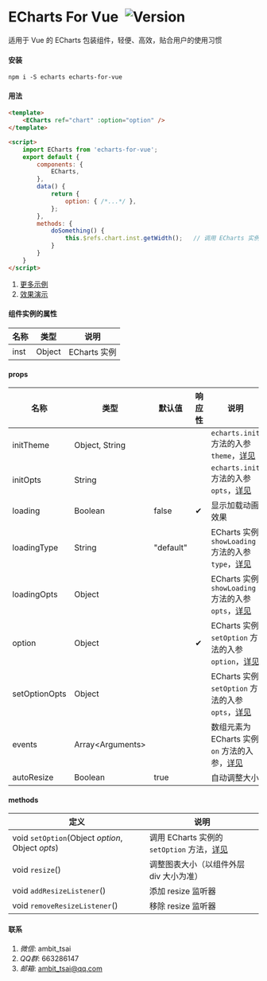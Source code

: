 
# ECharts For Vue&nbsp;&nbsp;![Version](https://img.shields.io/npm/v/echarts-for-vue.svg)

适用于 Vue 的 ECharts 包装组件，轻便、高效，贴合用户的使用习惯

#### 安装
`npm i -S echarts echarts-for-vue`


#### 用法
```html
<template>
    <ECharts ref="chart" :option="option" />
</template>

<script>
    import ECharts from 'echarts-for-vue';
    export default {
        components: {
            ECharts,
        },
        data() {
            return {
                option: { /*...*/ },
            };
        },
        methods: {
            doSomething() {
                this.$refs.chart.inst.getWidth();   // 调用 ECharts 实例的方法
            }
        }
    }
</script>
```
1. <a href="docs/index.js" target="_blank">更多示例</a>
1. <a href="https://ambit-tsai.github.io/echarts-for-vue/" target="_blank">效果演示</a>


#### 组件实例的属性
|名称|类型|说明|
|-|-|-|
|inst|Object|ECharts 实例|


#### props
|名称|类型|默认值|响应性|说明|
|-|-|-|-|-|
|initTheme|Object, String|||`echarts.init` 方法的入参 `theme`，<a href="https://echarts.apache.org/zh/api.html#echarts.init" target="_blank">详见</a>|
|initOpts|String|||`echarts.init` 方法的入参 `opts`，<a href="https://echarts.apache.org/zh/api.html#echarts.init" target="_blank">详见</a>|
|loading|Boolean|false|✔|显示加载动画效果|
|loadingType|String|"default"||ECharts 实例 `showLoading` 方法的入参 `type`，<a href="https://echarts.apache.org/zh/api.html#echartsInstance.showLoading" target="_blank">详见</a>|
|loadingOpts|Object|||ECharts 实例 `showLoading` 方法的入参 `opts`，<a href="https://echarts.apache.org/zh/api.html#echartsInstance.showLoading" target="_blank">详见</a>|
|option|Object||✔|ECharts 实例 `setOption` 方法的入参 `option`，<a href="https://echarts.apache.org/zh/api.html#echartsInstance.setOption" target="_blank">详见</a>|
|setOptionOpts|Object|||ECharts 实例 `setOption` 方法的入参 `opts`，<a href="https://echarts.apache.org/zh/api.html#echartsInstance.setOption" target="_blank">详见</a>|
|events|Array&lt;Arguments&gt;|||数组元素为ECharts 实例 `on` 方法的入参，<a href="https://echarts.apache.org/zh/api.html#echartsInstance.on" target="_blank">详见</a>|
|autoResize|Boolean|true||自动调整大小|


#### methods
|定义|说明|
|-|-|
|void `setOption`(Object *option*, Object *opts*)|调用 ECharts 实例的 `setOption` 方法，<a href="https://echarts.apache.org/zh/api.html#echartsInstance.setOption" target="_blank">详见</a>|
|void `resize`()|调整图表大小（以组件外层 div 大小为准）|
|void `addResizeListener`()|添加 resize 监听器|
|void `removeResizeListener`()|移除 resize 监听器|


#### 联系
1. *微信*: ambit_tsai
1. *QQ群*: 663286147
1. *邮箱*: ambit_tsai@qq.com
